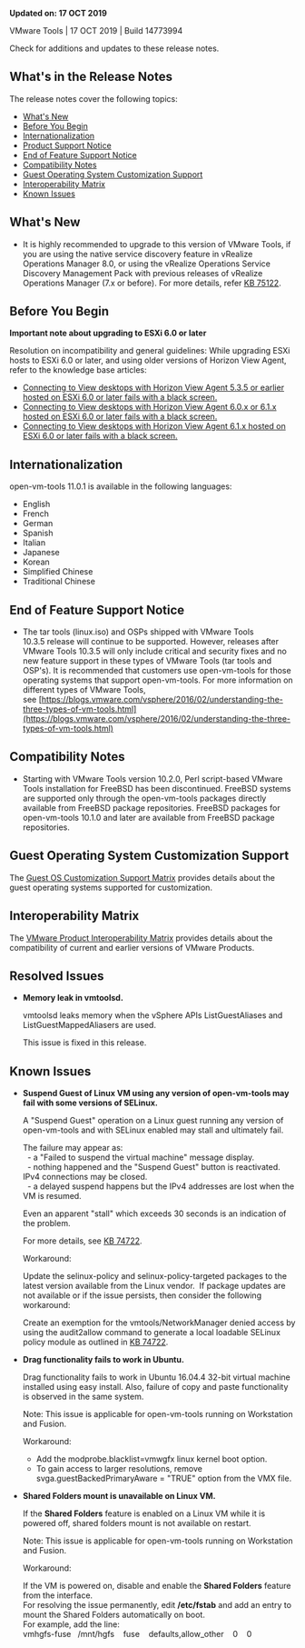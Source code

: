 **Updated on: 17 OCT 2019**

VMware Tools | 17 OCT 2019 | Build 14773994

Check for additions and updates to these release notes.

What's in the Release Notes
---------------------------

The release notes cover the following topics:

*   [What's New](#whatsnew)
*   [Before You Begin](#beforeyoubegin)
*   [Internationalization](#i18n)
*   [Product Support Notice](#productsupport)
*   [End of Feature Support Notice](#endoffeaturesupport)
*   [Compatibility Notes](#compatibility)
*   [Guest Operating System Customization Support](#guestop)
*   [Interoperability Matrix](#interop)
*   [Known Issues](#knownissues)

What's New
----------

*   It is highly recommended to upgrade to this version of VMware Tools, if you are using the native service discovery feature in vRealize Operations Manager 8.0, or using the vRealize Operations Service Discovery Management Pack with previous releases of vRealize Operations Manager (7.x or before). For more details, refer [KB 75122](https://kb.vmware.com/s/article/75122).

Before You Begin
----------------

**Important note about upgrading to ESXi 6.0 or later**

Resolution on incompatibility and general guidelines: While upgrading ESXi hosts to ESXi 6.0 or later, and using older versions of Horizon View Agent, refer to the knowledge base articles:

*   [Connecting to View desktops with Horizon View Agent 5.3.5 or earlier hosted on ESXi 6.0 or later fails with a black screen.](http://kb.vmware.com/kb/2144438)
*   [Connecting to View desktops with Horizon View Agent 6.0.x or 6.1.x hosted on ESXi 6.0 or later fails with a black screen.](http://kb.vmware.com/kb/2144518)
*   [Connecting to View desktops with Horizon View Agent 6.1.x hosted on ESXi 6.0 or later fails with a black screen.](http://kb.vmware.com/kb/2144453)

Internationalization
--------------------

open-vm-tools 11.0.1 is available in the following languages:

*   English
*   French
*   German
*   Spanish
*   Italian
*   Japanese
*   Korean
*   Simplified Chinese
*   Traditional Chinese

End of Feature Support Notice
-----------------------------

*   The tar tools (linux.iso) and OSPs shipped with VMware Tools 10.3.5 release will continue to be supported. However, releases after VMware Tools 10.3.5 will only include critical and security fixes and no new feature support in these types of VMware Tools (tar tools and OSP's). It is recommended that customers use open-vm-tools for those operating systems that support open-vm-tools. For more information on different types of VMware Tools, see [https://blogs.vmware.com/vsphere/2016/02/understanding-the-three-types-of-vm-tools.html](https://blogs.vmware.com/vsphere/2016/02/understanding-the-three-types-of-vm-tools.html)

Compatibility Notes
-------------------

*   Starting with VMware Tools version 10.2.0, Perl script-based VMware Tools installation for FreeBSD has been discontinued. FreeBSD systems are supported only through the open-vm-tools packages directly available from FreeBSD package repositories. FreeBSD packages for open-vm-tools 10.1.0 and later are available from FreeBSD package repositories.

Guest Operating System Customization Support
--------------------------------------------

The [Guest OS Customization Support Matrix](http://partnerweb.vmware.com/programs/guestOS/guest-os-customization-matrix.pdf) provides details about the guest operating systems supported for customization.

Interoperability Matrix
-----------------------

The [VMware Product Interoperability Matrix](http://partnerweb.vmware.com/comp_guide2/sim/interop_matrix.php) provides details about the compatibility of current and earlier versions of VMware Products. 

Resolved Issues
---------------

*   **Memory leak in vmtoolsd.**

    vmtoolsd leaks memory when the vSphere APIs ListGuestAliases and ListGuestMappedAliasers are used.

    This issue is fixed in this release.

Known Issues
------------

*   **Suspend Guest of Linux VM using any version of open-vm-tools may fail with some versions of SELinux.**
    
    A "Suspend Guest" operation on a Linux guest running any version of open-vm-tools and with SELinux enabled may stall and ultimately fail.
    
    The failure may appear as:  
      - a "Failed to suspend the virtual machine" message display.  
      - nothing happened and the "Suspend Guest" button is reactivated. IPv4 connections may be closed.  
      - a delayed suspend happens but the IPv4 addresses are lost when the VM is resumed.
    
    Even an apparent "stall" which exceeds 30 seconds is an indication of the problem.
    
    For more details, see [KB 74722](https://kb.vmware.com/s/article/74722).
    
    Workaround:
    
    Update the selinux-policy and selinux-policy-targeted packages to the latest version available from the Linux vendor.  If package updates are not available or if the issue persists, then consider the following workaround:
    
    Create an exemption for the vmtools/NetworkManager denied access by using the audit2allow command to generate a local loadable SELinux policy module as outlined in [KB 74722](https://kb.vmware.com/s/article/74722).
    
*   **Drag functionality fails to work in Ubuntu.**
    
    Drag functionality fails to work in Ubuntu 16.04.4 32-bit virtual machine installed using easy install. Also, failure of copy and paste functionality is observed in the same system.
    
    Note: This issue is applicable for open-vm-tools running on Workstation and Fusion.
    
    Workaround:
    
    *   Add the modprobe.blacklist=vmwgfx linux kernel boot option.
    *   To gain access to larger resolutions, remove svga.guestBackedPrimaryAware = "TRUE" option from the VMX file.
*   **Shared Folders mount is unavailable on Linux VM.**
    
    If the **Shared Folders** feature is enabled on a Linux VM while it is powered off, shared folders mount is not available on restart.
    
    Note: This issue is applicable for open-vm-tools running on Workstation and Fusion.
    
    Workaround:
    
    If the VM is powered on, disable and enable the **Shared Folders** feature from the interface.  
    For resolving the issue permanently, edit **/etc/fstab** and add an entry to mount the Shared Folders automatically on boot.  
    For example, add the line:  
    vmhgfs-fuse   /mnt/hgfs    fuse    defaults,allow\_other    0    0
    

